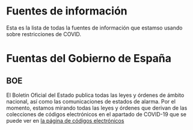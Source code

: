 # Fuentes de información

Esta es la lista de todas la fuentes de información que estamso usando sobre restricciones de COVID.

# Fuentas del Gobierno de España

## BOE

El Boletin Oficial del Estado publica todas las leyes y órdenes de ámbito nacional, así como las comunicaciones de estados de alarma. Por el momento, estamos mirando todas las leyes y órdenes que derivan de las colecciones de códigos electrónicos en el apartado de COVID-19 que se puede ver en [la página de códigos electrónicos](https://www.boe.es/biblioteca_juridica/index.php?lang=es&tipo=C&modo=1)
